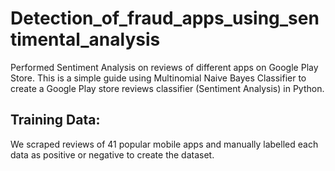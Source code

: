 # Detection_of_fraud_apps_using_sentimental_analysis
Performed Sentiment Analysis on reviews of different apps on Google Play Store.
This is a simple guide using Multinomial Naive Bayes Classifier to create a Google Play store reviews classifier (Sentiment Analysis) in Python.
## Training Data:
We scraped reviews of 41 popular mobile apps and manually labelled each data as positive or negative to create the dataset.
